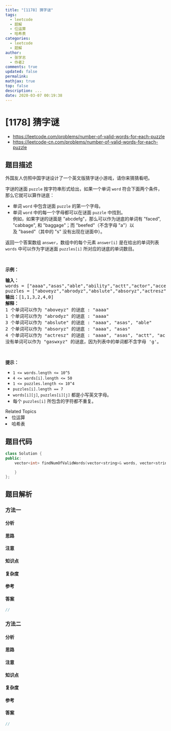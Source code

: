 ```yaml
---
title: "[1178] 猜字谜"
tags:
  - leetcode
  - 题解
  - 位运算
  - 哈希表
categories:
  - leetcode
  - 题解
author:
  - 张学志
  - 作者2
comments: true
updated: false
permalink:
mathjax: true
top: false
description: ...
date: 2020-03-07 00:19:38
---
```



# [1178] 猜字谜
* https://leetcode.com/problems/number-of-valid-words-for-each-puzzle
* https://leetcode-cn.com/problems/number-of-valid-words-for-each-puzzle


## 题目描述

<p>外国友人仿照中国字谜设计了一个英文版猜字谜小游戏，请你来猜猜看吧。</p>

<p>字谜的迷面&nbsp;<code>puzzle</code> 按字符串形式给出，如果一个单词&nbsp;<code>word</code>&nbsp;符合下面两个条件，那么它就可以算作谜底：</p>

<ul>
	<li>单词&nbsp;<code>word</code>&nbsp;中包含谜面&nbsp;<code>puzzle</code>&nbsp;的第一个字母。</li>
	<li>单词&nbsp;<code>word</code>&nbsp;中的每一个字母都可以在谜面&nbsp;<code>puzzle</code>&nbsp;中找到。<br>
	例如，如果字谜的谜面是 &quot;abcdefg&quot;，那么可以作为谜底的单词有 &quot;faced&quot;, &quot;cabbage&quot;, 和 &quot;baggage&quot;；而 &quot;beefed&quot;（不含字母 &quot;a&quot;）以及&nbsp;&quot;based&quot;（其中的 &quot;s&quot; 没有出现在谜面中）。</li>
</ul>

<p>返回一个答案数组&nbsp;<code>answer</code>，数组中的每个元素&nbsp;<code>answer[i]</code>&nbsp;是在给出的单词列表 <code>words</code> 中可以作为字谜迷面&nbsp;<code>puzzles[i]</code>&nbsp;所对应的谜底的单词数目。</p>

<p>&nbsp;</p>

<p><strong>示例：</strong></p>

<pre><strong>输入：</strong>
words = [&quot;aaaa&quot;,&quot;asas&quot;,&quot;able&quot;,&quot;ability&quot;,&quot;actt&quot;,&quot;actor&quot;,&quot;access&quot;], 
puzzles = [&quot;aboveyz&quot;,&quot;abrodyz&quot;,&quot;abslute&quot;,&quot;absoryz&quot;,&quot;actresz&quot;,&quot;gaswxyz&quot;]
<strong>输出：</strong>[1,1,3,2,4,0]
<strong>解释：</strong>
1 个单词可以作为 &quot;aboveyz&quot; 的谜底 : &quot;aaaa&quot; 
1 个单词可以作为 &quot;abrodyz&quot; 的谜底 : &quot;aaaa&quot;
3 个单词可以作为 &quot;abslute&quot; 的谜底 : &quot;aaaa&quot;, &quot;asas&quot;, &quot;able&quot;
2 个单词可以作为&nbsp;&quot;absoryz&quot; 的谜底 : &quot;aaaa&quot;, &quot;asas&quot;
4 个单词可以作为&nbsp;&quot;actresz&quot; 的谜底 : &quot;aaaa&quot;, &quot;asas&quot;, &quot;actt&quot;, &quot;access&quot;
没有单词可以作为&nbsp;&quot;gaswxyz&quot; 的谜底，因为列表中的单词都不含字母 &#39;g&#39;。
</pre>

<p>&nbsp;</p>

<p><strong>提示：</strong></p>

<ul>
	<li><code>1 &lt;= words.length &lt;= 10^5</code></li>
	<li><code>4 &lt;= words[i].length &lt;= 50</code></li>
	<li><code>1 &lt;= puzzles.length &lt;= 10^4</code></li>
	<li><code>puzzles[i].length == 7</code></li>
	<li><code>words[i][j]</code>, <code>puzzles[i][j]</code>&nbsp;都是小写英文字母。</li>
	<li>每个&nbsp;<code>puzzles[i]</code>&nbsp;所包含的字符都不重复。</li>
</ul>
<div><div>Related Topics</div><div><li>位运算</li><li>哈希表</li></div></div>


## 题目代码

```cpp
class Solution {
public:
    vector<int> findNumOfValidWords(vector<string>& words, vector<string>& puzzles) {

    }
};
```


## 题目解析


### 方法一

#### 分析

#### 思路

#### 注意

#### 知识点

#### 复杂度

#### 参考

#### 答案

```cpp
//
```


### 方法二

#### 分析

#### 思路

#### 注意

#### 知识点

#### 复杂度

#### 参考

#### 答案

```cpp
//
```


